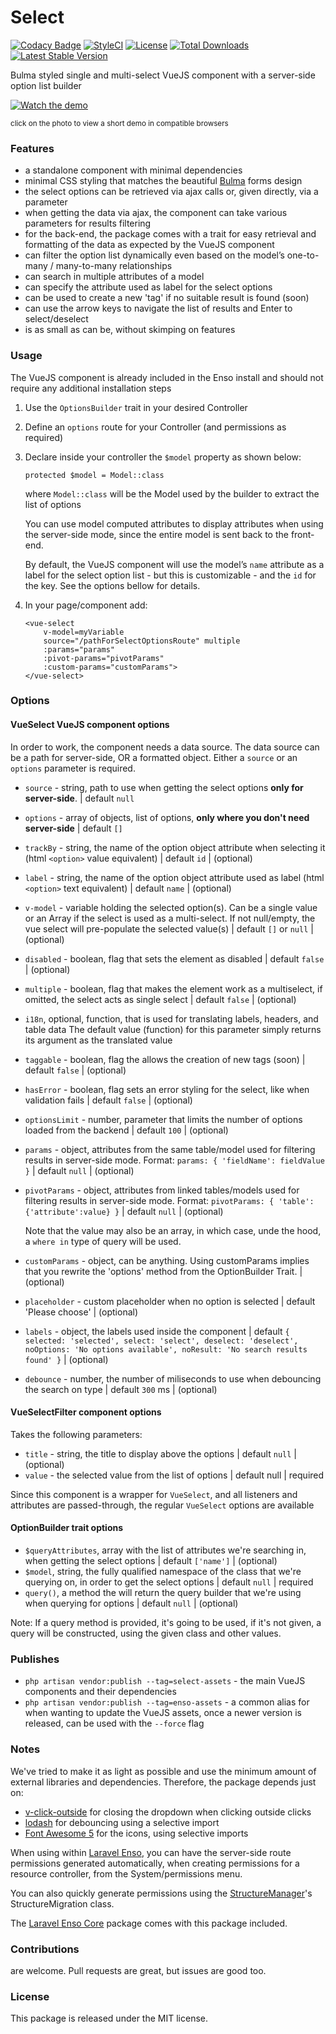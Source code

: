 <!--h-->
# Select
[![Codacy Badge](https://api.codacy.com/project/badge/Grade/c6799b0705d34fdab5cd100e7cfe6312)](https://www.codacy.com/app/laravel-enso/Select?utm_source=github.com&utm_medium=referral&utm_content=laravel-enso/Select&utm_campaign=badger)
[![StyleCI](https://styleci.io/repos/85489940/shield?branch=master)](https://styleci.io/repos/85489940)
[![License](https://poser.pugx.org/laravel-enso/select/license)](https://packagist.org/packages/laravel-enso/select)
[![Total Downloads](https://poser.pugx.org/laravel-enso/select/downloads)](https://packagist.org/packages/laravel-enso/select)
[![Latest Stable Version](https://poser.pugx.org/laravel-enso/select/version)](https://packagist.org/packages/laravel-enso/select)
<!--/h-->

Bulma styled single and multi-select VueJS component with a server-side option list builder

[![Watch the demo](https://laravel-enso.github.io/select/screenshots/bulma_031.png)](https://laravel-enso.github.io/select/videos/bulma_demo_01.mp4)

<sup>click on the photo to view a short demo in compatible browsers</sup>

### Features

- a standalone component with minimal dependencies
- minimal CSS styling that matches the beautiful [Bulma](https://bulma.io/) forms design
- the select options can be retrieved via ajax calls or, given directly, via a parameter
- when getting the data via ajax, the component can take various parameters for results filtering
- for the back-end, the package comes with a trait for easy retrieval and formatting of the data 
as expected by the VueJS component
- can filter the option list dynamically even based on the model’s one-to-many / many-to-many relationships
- can search in multiple attributes of a model
- can specify the attribute used as label for the select options
- can be used to create a new 'tag' if no suitable result is found (soon)
- can use the arrow keys to navigate the list of results and Enter to select/deselect 
- is as small as can be, without skimping on features

### Usage

The VueJS component is already included in the Enso install and should not require any additional installation steps

1. Use the `OptionsBuilder` trait in your desired Controller

2. Define an `options` route for your Controller (and permissions as required)

3. Declare inside your controller the `$model` property as shown below:
	
	`protected $model = Model::class`
	
	where `Model::class` will be the Model used by the builder to extract the list of options
	
	You can use model computed attributes to display attributes when using the server-side mode, 
    since the entire model is sent back to the front-end.
	
	By default, the VueJS component will use the model’s `name` attribute as a label for the select option list - but this is customizable - and the `id` for the key. 
	See the options bellow for details. 
	
5. In your page/component add:

    ```
    <vue-select 
        v-model=myVariable
        source="/pathForSelectOptionsRoute" multiple
        :params="params"
        :pivot-params="pivotParams"        
        :custom-params="customParams">
    </vue-select>
    ```



### Options

#### VueSelect VueJS component options 

In order to work, the component needs a data source. The data source can be a path for server-side, OR a formatted object. 
Either a `source` or an `options` parameter is required.

- `source` - string, path to use when getting the select options **only for server-side**. | default `null`
- `options` - array of objects, list of options, **only where you don't need server-side** | default `[]`
- `trackBy` - string, the name of the option object attribute when selecting it (html `<option>` value equivalent) | default `id` |  (optional)
- `label` - string, the name of the option object attribute used as label (html `<option>` text equivalent) | default `name` |  (optional)
- `v-model` - variable holding the selected option(s). Can be a single value or an Array if the select is used as a multi-select. 
If not null/empty, the vue select will pre-populate the selected value(s) | default `[]` or `null` |  (optional)
- `disabled` - boolean, flag that sets the element as disabled | default `false` | (optional)
- `multiple` - boolean, flag that makes the element work as a multiselect, if omitted, the select acts as single select | default `false` | (optional)
- `i18n`, optional, function, that is used for translating labels, headers, and table data 
The default value (function) for this parameter simply returns its argument as the translated value
- `taggable` - boolean, flag the allows the creation of new tags (soon) | default `false` | (optional)
- `hasError` - boolean, flag sets an error styling for the select, like when validation fails | default `false` | (optional)
- `optionsLimit` - number, parameter that limits the number of options loaded from the backend | default `100` | (optional)
- `params` - object, attributes from the same table/model used for filtering results in server-side mode. 
Format: `params: { 'fieldName': fieldValue }` | default `null` | (optional)
- `pivotParams` - object, attributes from linked tables/models used for filtering results in server-side mode. 
Format: `pivotParams: { 'table': {'attribute':value} }` | default `null` | (optional)

    Note that the value may also be an array, in which case, unde the hood, a `where in` type of query will be used. 

- `customParams` - object, can be anything. 
Using customParams implies that you rewrite the 'options' method from the OptionBuilder Trait. | (optional)
- `placeholder` - custom placeholder when no option is selected | default 'Please choose' | (optional)
- `labels` - object, the labels used inside the component | default `{ selected: 'selected', select: 'select', deselect: 'deselect', noOptions: 'No options available', noResult: 'No search results found' }` | (optional)
- `debounce` - number, the number of miliseconds to use when debouncing the search on type | default `300` ms | (optional)


#### VueSelectFilter component options 
Takes the following parameters:	
- `title` - string, the title to display above the options | default `null` | (optional)	
- `value` -  the selected value from the list of options | default null | required	
	
Since this component is a wrapper for `VueSelect`, and all listeners and attributes are passed-through,	
the regular `VueSelect` options are available

#### OptionBuilder trait options

- `$queryAttributes`, array with the list of attributes we're searching in, when getting the select options | default `['name']` | (optional)
- `$model`, string, the fully qualified namespace of the class that we're querying on, in order to get the select options | default `null` | required
- `query()`, a method the will return the query builder that we're using when querying for options | default `null` | (optional)

Note: If a query method is provided, it's going to be used, if it's not given, a query will be constructed, using the given class and other values.

### Publishes

- `php artisan vendor:publish --tag=select-assets` - the main VueJS components and their dependencies
- `php artisan vendor:publish --tag=enso-assets` - a common alias for when wanting to update the VueJS assets,
once a newer version is released, can be used with the `--force` flag

### Notes

We've tried to make it as light as possible and use the minimum amount of external libraries and dependencies.
Therefore, the package depends just on:
 - [v-click-outside](https://github.com/ndelvalle/v-click-outside) for closing the dropdown when clicking outside clicks 
 - [lodash](https://github.com/lodash/lodash) for debouncing using a selective import
 - [Font Awesome 5](https://fontawesome.com/) for the icons, using selective imports


When using within [Laravel Enso](https://github.com/laravel-enso/enso), 
you can have the server-side route permissions generated automatically, 
when creating permissions for a resource controller, from the System/permissions menu.

You can also quickly generate permissions using the [StructureManager](https://github.com/laravel-enso/StructureManager)'s StructureMigration class.

The [Laravel Enso Core](https://github.com/laravel-enso/Core) package comes with this package included.

<!--h-->
### Contributions

are welcome. Pull requests are great, but issues are good too.

### License

This package is released under the MIT license.
<!--/h-->